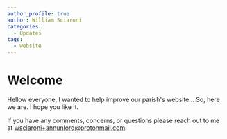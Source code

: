 ```yaml
---
author_profile: true
author: William Sciaroni
categories:
  - Updates
tags:
  - website
---
```


# Welcome

Hellow everyone, I wanted to help improve our parish's website... So, here we are. I hope you like it.

If you have any comments, concerns, or questions please reach out to me at [wsciaroni+annunlord@protonmail.com](mailto:wsciaroni+annunlord@protonmail.com).
